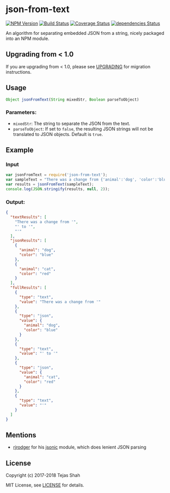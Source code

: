# json-from-text

[![NPM Version](https://img.shields.io/npm/v/json-from-text.svg)](https://www.npmjs.com/package/json-from-text)
[![Build Status](https://travis-ci.org/tejashah88/json-from-text.svg?branch=master)](https://travis-ci.org/tejashah88/json-from-text)
[![Coverage Status](https://coveralls.io/repos/github/tejashah88/json-from-text/badge.svg)](https://coveralls.io/github/tejashah88/json-from-text)
[![dependencies Status](https://david-dm.org/tejashah88/json-from-text/status.svg)](https://david-dm.org/tejashah88/json-from-text)

An algorithm for separating embedded JSON from a string, nicely packaged into an NPM module.

## Upgrading from < 1.0
If you are upgrading from < 1.0, please see [UPGRADING](UPGRADING.md) for migration instructions.

## Usage
```javascript
Object jsonFromText(String mixedStr, Boolean parseToObject)
```

### Parameters:
* `mixedStr`: The string to separate the JSON from the text.
* `parseToObject`: If set to `false`, the resulting JSON strings will not be translated to JSON objects. Default is `true`.

## Example
### Input
```javascript
var jsonFromText = require('json-from-text');
var sampleText = "There was a change from {'animal':'dog', 'color':'blue'} to {'animal':'cat', 'color':'red'}'";
var results = jsonFromText(sampleText);
console.log(JSON.stringify(results, null, 2));
```

### Output:
```json
{
  "textResults": [
    "There was a change from '",
    "' to '",
    "'"
  ],
  "jsonResults": [
    {
      "animal": "dog",
      "color": "blue"
    },
    {
      "animal": "cat",
      "color": "red"
    }
  ],
  "fullResults": [
    {
      "type": "text",
      "value": "There was a change from '"
    },
    {
      "type": "json",
      "value": {
        "animal": "dog",
        "color": "blue"
      }
    },
    {
      "type": "text",
      "value": "' to '"
    },
    {
      "type": "json",
      "value": {
        "animal": "cat",
        "color": "red"
      }
    },
    {
      "type": "text",
      "value": "'"
    }
  ]
}
```

## Mentions
* [rjrodger](https://github.com/rjrodger) for his [jsonic](https://github.com/rjrodger/jsonic) module, which does lenient JSON parsing

## License
Copyright (c) 2017-2018 Tejas Shah

MIT License, see [LICENSE](LICENSE.md) for details.